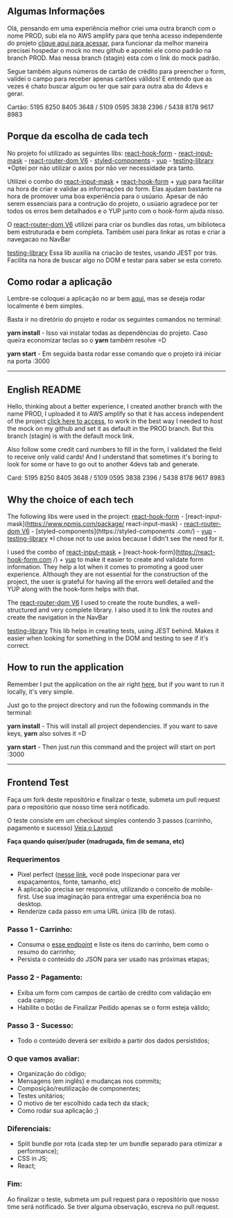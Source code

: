 ## Algumas Informações

Olá, pensando em uma experiência melhor criei uma outra branch com o nome PROD, subi ela no AWS amplify para que tenha acesso independente do projeto
[clique aqui para acessar](https://prod.d1yy20cawboqtt.amplifyapp.com/), para funcionar da melhor maneira precisei hospedar o mock no meu github e apontei ele como padrão na branch PROD. Mas nessa branch (stagin) esta com o link do mock padrão.

Segue também alguns números de cartão de crédito para preencher o form, validei o campo para receber apenas cartões válidos! E entendo que as vezes é chato buscar algum ou ter que sair para outra aba do 4devs e gerar.

Cartão: 5195 8250 8405 3648 / 5109 0595 3838 2396 / 5438 8178 9617 8983

## Porque da escolha de cada tech

No projeto foi utilizado as seguintes libs: [react-hook-form](https://react-hook-form.com/) - [react-input-mask](https://www.npmjs.com/package/react-input-mask) - [react-router-dom V6](https://reactrouter.com/docs/en/v6/getting-started/overview) - [styled-components](https://styled-components.com/) - [yup](https://www.npmjs.com/package/yup) - [testing-library](https://testing-library.com/)
*Optei por não utilizar o axios por não ver necessidade pra tanto.

Utilizei o combo do [react-input-mask](https://www.npmjs.com/package/react-input-mask) + [react-hook-form](https://react-hook-form.com/)  + [yup](https://www.npmjs.com/package/yup) para facilitar na hora de criar e validar as informações do form. Elas ajudam bastante na hora de promover uma boa experiência para o usúario. Apesar de não serem essenciais para a contrução do projeto, o usúario agradece por ter todos os erros bem detalhados e o YUP junto com o hook-form ajuda nisso.

O [react-router-dom V6](https://reactrouter.com/docs/en/v6/getting-started/overview) utilizei para criar os bundles das rotas, um biblioteca bem estruturada e bem completa. Também usei para linkar as rotas e criar a navegacao no NavBar

[testing-library](https://testing-library.com/) Essa lib auxilia na criacão de testes, usando JEST por trás. Facilita na hora de buscar algo no DOM e testar para saber se esta correto.

## Como rodar a aplicação

Lembre-se coloquei a aplicação no ar bem [aqui](https://prod.d1yy20cawboqtt.amplifyapp.com/), mas se deseja rodar localmente é bem simples.

Basta ir no diretório do projeto e rodar os seguintes comandos no terminal:

**yarn install** - Isso vai instalar todas as dependências do projeto. Caso queira economizar teclas so o **yarn** também resolve =D

**yarn start** - Em seguida basta rodar esse comando que o projeto irá iniciar na porta :3000

----------------------------------------------------------------------------------------------------------------------------------------------------------

## English README

Hello, thinking about a better experience, I created another branch with the name PROD, I uploaded it to AWS amplify so that it has access independent of the project
[click here to access](https://prod.d1yy20cawboqtt.amplifyapp.com/), to work in the best way I needed to host the mock on my github and set it as default in the PROD branch. But this branch (stagin) is with the default mock link.

Also follow some credit card numbers to fill in the form, I validated the field to receive only valid cards! And I understand that sometimes it's boring to look for some or have to go out to another 4devs tab and generate.

Card: 5195 8250 8405 3648 / 5109 0595 3838 2396 / 5438 8178 9617 8983

## Why the choice of each tech

The following libs were used in the project: [react-hook-form](https://react-hook-form.com/) - [react-input-mask](https://www.npmjs.com/package/ react-input-mask) - [react-router-dom V6](https://reactrouter.com/docs/en/v6/getting-started/overview) - [styled-components](https://styled-components .com/) - [yup](https://www.npmjs.com/package/yup) - [testing-library](https://testing-library.com/)
*I chose not to use axios because I didn't see the need for it.

I used the combo of [react-input-mask](https://www.npmjs.com/package/react-input-mask) + [react-hook-form](https://react-hook-form.com /) + [yup](https://www.npmjs.com/package/yup) to make it easier to create and validate form information. They help a lot when it comes to promoting a good user experience. Although they are not essential for the construction of the project, the user is grateful for having all the errors well detailed and the YUP along with the hook-form helps with that.

The [react-router-dom V6](https://reactrouter.com/docs/en/v6/getting-started/overview) I used to create the route bundles, a well-structured and very complete library. I also used it to link the routes and create the navigation in the NavBar

[testing-library](https://testing-library.com/) This lib helps in creating tests, using JEST behind. Makes it easier when looking for something in the DOM and testing to see if it's correct.

## How to run the application

Remember I put the application on the air right [here](https://prod.d1yy20cawboqtt.amplifyapp.com/), but if you want to run it locally, it's very simple.

Just go to the project directory and run the following commands in the terminal:

**yarn install** - This will install all project dependencies. If you want to save keys, **yarn** also solves it =D

**yarn start** - Then just run this command and the project will start on port :3000

----------------------------------------------------------------------------------------------------------------------------------------------------------

## Frontend Test

Faça um fork deste repositório e finalizar o teste, submeta um pull request para o repositório que nosso time será notificado.

O teste consiste em um checkout simples contendo 3 passos (carrinho, pagamento e sucesso) [Veja o Layout](https://projects.invisionapp.com/prototype/font-test-cji0j0khf005c1t0132358e8k)

**Faça quando quiser/puder (madrugada, fim de semana, etc)**

### Requerimentos

- Pixel perfect ([nesse link](https://projects.invisionapp.com/prototype/font-test-cji0j0khf005c1t0132358e8k), você pode inspecionar para ver espaçamentos, fonte, tamanho, etc)
- A aplicação precisa ser responsiva, utilizando o conceito de mobile-first. Use sua imaginação para entregar uma experiência boa no desktop.
- Renderize cada passo em uma URL única (lib de rotas).


### Passo 1 - Carrinho:
  - Consuma o [esse endpoint](http://www.mocky.io/v2/5b15c4923100004a006f3c07) e liste os itens do carrinho, bem como o resumo do carrinho;
  - Persista o conteúdo do JSON para ser usado nas próximas etapas;

### Passo 2 - Pagamento: 
  - Exiba um form com campos de cartão de crédito com validação em cada campo;
  - Habilite o botão de Finalizar Pedido apenas se o form esteja válido;

### Passo 3 - Sucesso: 
  - Todo o conteúdo deverá ser exibido a partir dos dados persistidos;
  
### O que vamos avaliar:
  - Organização do código;
  - Mensagens (em inglês) e mudanças nos commits;
  - Composição/reutilização de componentes;
  - Testes unitários;
  - O motivo de ter escolhido cada tech da stack;
  - Como rodar sua aplicação ;)

### Diferenciais:
  - Split bundle por rota (cada step ter um bundle separado para otimizar a performance);
  - CSS in JS;
  - React;

### Fim:
Ao finalizar o teste, submeta um pull request para o repositório que nosso time será notificado. Se tiver alguma observação, escreva no pull request.
